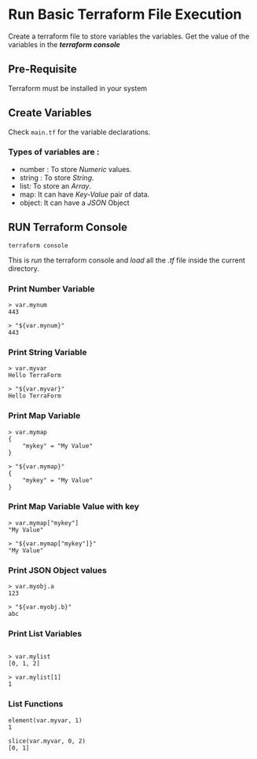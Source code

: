 
# Run Basic Terraform File Execution
Create a terraform file to store variables the variables. Get the value of the variables in the **_terraform console_**

## Pre-Requisite
Terraform must be installed in your system

## Create Variables
Check  ``` main.tf ``` for the variable declarations.
### Types of variables are :
- number : To store _Numeric_ values.
- string : To store _String_.
- list: To store an _Array_. 
- map: It can have _Key-Value_ pair of data.
- object: It can have a _JSON_ Object

## RUN Terraform Console
```terraform console```

This is _run_ the terraform console and _load_ all the _.tf_ file inside the current directory.

### Print Number Variable
```
> var.mynum
443

> "${var.mynum}"
443
```

### Print String Variable
```
> var.myvar
Hello TerraForm

> "${var.myvar}"
Hello TerraForm
```

### Print Map Variable
```
> var.mymap
{
	"mykey" = "My Value"
}

> "${var.mymap}"
{
	"mykey" = "My Value"
}
```

### Print Map Variable Value with key

```
> var.mymap["mykey"]
"My Value"

> "${var.mymap["mykey"]}"
"My Value"
```

### Print JSON Object values
```
> var.myobj.a
123

> "${var.myobj.b}"
abc
```

### Print List Variables

```

> var.mylist
[0, 1, 2]

> var.mylist[1]
1
```

### List Functions
```
element(var.myvar, 1)
1

slice(var.myvar, 0, 2)
[0, 1]
```